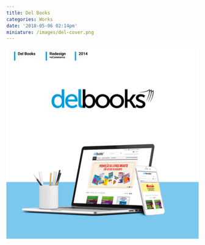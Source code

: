 ```yaml
---
title: Del Books
categories: Works
date: '2018-05-06 02:14pm'
miniature: /images/del-cover.png
---
```

![null](/images/delbooks-case.png)
